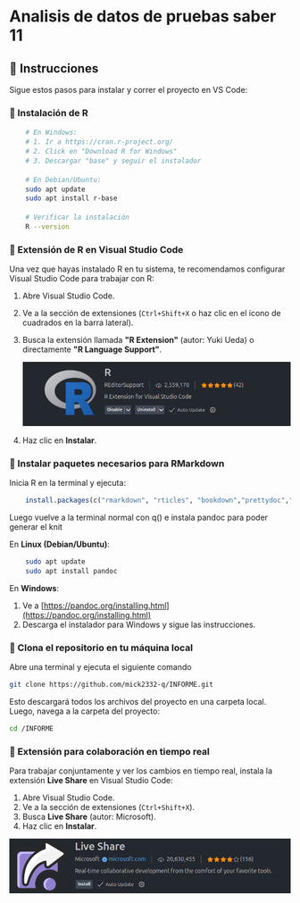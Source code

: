 # Analisis de datos de pruebas saber 11

## 🚀 Instrucciones

Sigue estos pasos para instalar y correr el proyecto en VS Code:

### 🧩 Instalación de R
```bash
    # En Windows:
    # 1. Ir a https://cran.r-project.org/
    # 2. Click en "Download R for Windows"
    # 3. Descargar "base" y seguir el instalador

    # En Debian/Ubuntu:
    sudo apt update
    sudo apt install r-base

    # Verificar la instalación
    R --version
```

### 🧩 Extensión de R en Visual Studio Code

Una vez que hayas instalado R en tu sistema, te recomendamos configurar Visual Studio Code para trabajar con R:

1. Abre Visual Studio Code.
2. Ve a la sección de extensiones (`Ctrl+Shift+X` o haz clic en el ícono de cuadrados en la barra lateral).
3. Busca la extensión llamada **"R Extension"** (autor: Yuki Ueda) o directamente **"R Language Support"**.

   ![Buscar extensión de R en VS Code](images/Rimage.png)

4. Haz clic en **Instalar**.

### 🧩 Instalar paquetes necesarios para RMarkdown

Inicia R en la terminal y ejecuta:

```r
    install.packages(c("rmarkdown", "rticles", "bookdown","prettydoc","flexdashboard"))
```
Luego vuelve a la terminal normal con q() e instala pandoc para poder generar el knit

En **Linux (Debian/Ubuntu)**:

```bash
    sudo apt update
    sudo apt install pandoc
```

En **Windows**:

1. Ve a [https://pandoc.org/installing.html](https://pandoc.org/installing.html)
2. Descarga el instalador para Windows y sigue las instrucciones.


### 🧩 Clona el repositorio en tu máquina local

Abre una terminal y ejecuta el siguiente comando 
```bash
git clone https://github.com/mick2332-q/INFORME.git
```

Esto descargará todos los archivos del proyecto en una carpeta local. Luego, navega a la carpeta del proyecto:

```bash
cd /INFORME
```
### 🧩 Extensión para colaboración en tiempo real

Para trabajar conjuntamente y ver los cambios en tiempo real, instala la extensión **Live Share** en Visual Studio Code:

1. Abre Visual Studio Code.
2. Ve a la sección de extensiones (`Ctrl+Shift+X`).
3. Busca **Live Share** (autor: Microsoft).
4. Haz clic en **Instalar**.

![Buscar extensión Live Share en VS Code](images/liveshare.png)
